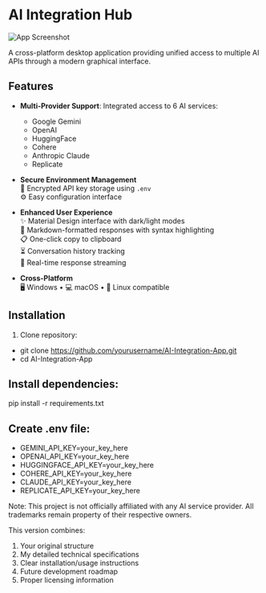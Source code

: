 # AI Integration Hub

![App Screenshot](./screenshot.png)

A cross-platform desktop application providing unified access to multiple AI APIs through a modern graphical interface.

## Features

- **Multi-Provider Support**: Integrated access to 6 AI services:
  - Google Gemini
  - OpenAI
  - HuggingFace
  - Cohere
  - Anthropic Claude
  - Replicate

- **Secure Environment Management**  
  🔑 Encrypted API key storage using `.env`  
  ⚙️ Easy configuration interface

- **Enhanced User Experience**  
  ✨ Material Design interface with dark/light modes  
  📝 Markdown-formatted responses with syntax highlighting  
  📋 One-click copy to clipboard  
  ⏳ Conversation history tracking  
  🔄 Real-time response streaming

- **Cross-Platform**  
  🖥️ Windows • 💻 macOS • 🐧 Linux compatible

## Installation

1. Clone repository:

- git clone https://github.com/yourusername/AI-Integration-App.git
- cd AI-Integration-App
  
##   Install dependencies:  
pip install -r requirements.txt

##     Create .env file:
- GEMINI_API_KEY=your_key_here
-  OPENAI_API_KEY=your_key_here
-  HUGGINGFACE_API_KEY=your_key_here
- COHERE_API_KEY=your_key_here
- CLAUDE_API_KEY=your_key_here
- REPLICATE_API_KEY=your_key_here


Note: This project is not officially affiliated with any AI service provider. All trademarks remain property of their respective owners.


This version combines:
1. Your original structure
2. My detailed technical specifications
3. Clear installation/usage instructions
4. Future development roadmap
5. Proper licensing information

  
